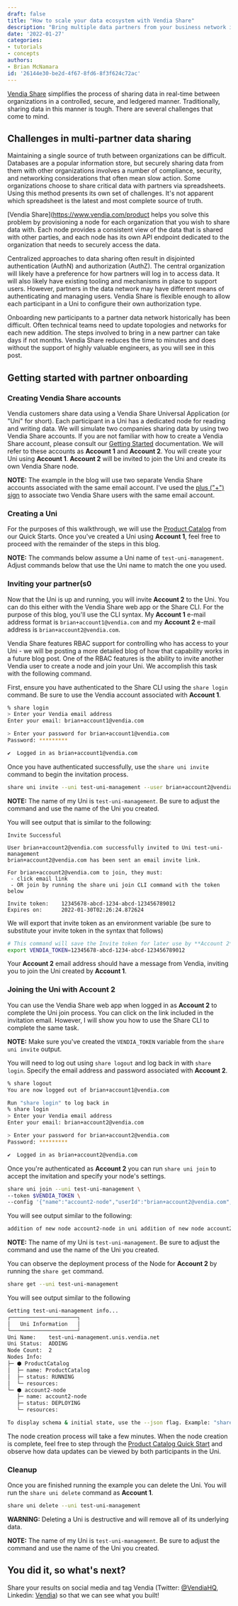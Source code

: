 ```yaml
---
draft: false
title: "How to scale your data ecosystem with Vendia Share"
description: "Bring multiple data partners from your business network into a controlled, compliant real-time data sharing platform in just minutes with this tutorial from the Solution Architecture team."
date: '2022-01-27'
categories:
- tutorials
- concepts
authors:
- Brian McNamara
id: '26144e30-be2d-4f67-8fd6-8f3f624c72ac'
---
```


[Vendia Share](https://www.vendia.com/product) simplifies the process of sharing data in real-time between organizations in a controlled, secure, and ledgered manner. Traditionally, sharing data in this manner is tough. There are several challenges that come to mind.

## Challenges in multi-partner data sharing

Maintaining a single source of truth between organizations can be difficult. Databases are a popular information store, but securely sharing data from them with other organizations involves a number of compliance, security, and networking considerations that often mean slow action. Some organizations choose to share critical data with partners via spreadsheets. Using this method presents its own set of challenges. It's not apparent which spreadsheet is the latest and most complete source of truth.

[Vendia Share](https://www.vendia.com/product helps you solve this problem by provisioning a node for each organization that you wish to share data with. Each node provides a consistent view of the data that is shared with other parties, and each node has its own API endpoint dedicated to the organization that needs to securely access the data.

Centralized approaches to data sharing often result in disjointed authentication (AuthN) and authorization (AuthZ). The central organization will likely have a preference for how partners will log in to access data. It will also likely have existing tooling and mechanisms in place to support users. However, partners in the data network may have different means of authenticating and managing users. Vendia Share is flexible enough to allow each participant in a Uni to configure their own authorization type.

Onboarding new participants to a partner data network historically has been difficult. Often technical teams need to update topologies and networks for each new addition. The steps involved to bring in a new partner can take days if not months. Vendia Share reduces the time to minutes and does without the support of highly valuable engineers, as you will see in this post.

## Getting started with partner onboarding

### Creating Vendia Share accounts

Vendia customers share data using a Vendia Share Universal Application (or "Uni" for short). Each participant in a Uni has a dedicated node for reading and writing data. We will simulate two companies sharing data by using two Vendia Share accounts. If you are not familiar with how to create a Vendia Share account, please consult our [Getting Started](https://www.vendia.com/blog/getting-started-with-vendia-share#creating-an-account) documentation. We will refer to these accounts as **Account 1** and **Account 2**. You will create your Uni using **Account 1**. **Account 2** will be invited to join the Uni and create its own Vendia Share node. 

**NOTE:** The example in the blog will use two separate Vendia Share accounts associated with the same email account. I've used the [plus ("+") sign](https://gmail.googleblog.com/2008/03/2-hidden-ways-to-get-more-from-your.html) to associate two Vendia Share users with the same email account.

### Creating a Uni

For the purposes of this walkthrough, we will use the [Product Catalog](https://www.vendia.com/docs/share/quickstart/simple-product-catalog) from our Quick Starts. Once you've created a Uni using **Account 1**, feel free to proceed with the remainder of the steps in this blog.

**NOTE:** The commands below assume a Uni name of `test-uni-management`. Adjust commands below that use the Uni name to match the one you used.

### Inviting your partner(s0

Now that the Uni is up and running, you will invite **Account 2** to the Uni. You can do this either with the Vendia Share web app or the Share CLI. For the purpose of this blog, you'll use the CLI syntax. My **Account 1** e-mail address format is `brian+account1@vendia.com` and my **Account 2** e-mail address is `brian+account2@vendia.com`. 

Vendia Share features RBAC support for controlling who has access to your Uni - we will be posting a more detailed blog of how that capability works in a future blog post. One of the RBAC features is the ability to invite another Vendia user to create a node and join your Uni. We accomplish this task with the following command.

First, ensure you have authenticated to the Share CLI using the `share login` command. Be sure to use the Vendia account associated with **Account 1**.

```bash
% share login
> Enter your Vendia email address
Enter your email: brian+account1@vendia.com

> Enter your password for brian+account1@vendia.com
Password: *********

✔  Logged in as brian+account1@vendia.com

```

Once you have authenticated successfully, use the `share uni invite` command to begin the invitation process.

```bash
share uni invite --uni test-uni-management --user brian+account2@vendia.com
```

**NOTE:** The name of my Uni is `test-uni-management`. Be sure to adjust the command and use the name of the Uni you created.

You will see output that is similar to the following:

```
Invite Successful

User brian+account2@vendia.com successfully invited to Uni test-uni-management
brian+account2@vendia.com has been sent an email invite link.

For brian+account2@vendia.com to join, they must:
 - click email link
 - OR join by running the share uni join CLI command with the token below

Invite token:    12345678-abcd-1234-abcd-123456789012
Expires on:      2022-01-30T02:26:24.872624
```

We will export that invite token as an environment variable (be sure to substitute your invite token in the syntax that follows)

```bash
# This command will save the Invite token for later use by **Account 2**
export VENDIA_TOKEN=12345678-abcd-1234-abcd-123456789012
```

Your **Account 2** email address should have a message from Vendia, inviting you to join the Uni created by **Account 1**.

### Joining the Uni with Account 2

You can use the Vendia Share web app when logged in as **Account 2** to complete the Uni join process. You can click on the link included in the invitation email. However, I will show you how to use the Share CLI to complete the same task.

**NOTE:** Make sure you've created the `VENDIA_TOKEN` variable from the `share uni invite` output.

You will need to log out using `share logout` and log back in with `share login`. Specify the email address and password associated with **Account 2**.

```bash
% share logout
You are now logged out of brian+account1@vendia.com

Run "share login" to log back in
% share login
> Enter your Vendia email address
Enter your email: brian+account2@vendia.com

> Enter your password for brian+account2@vendia.com
Password: *********

✔  Logged in as brian+account2@vendia.com
```

Once you're authenticated as **Account 2** you can run `share uni join` to accept the invitation and specify your node's settings.

```bash
share uni join --uni test-uni-management \
--token $VENDIA_TOKEN \
--config '{"name":"account2-node","userId":"brian+account2@vendia.com", "region":"us-west-2", "settings": {"apiSettings": {"auth": {"authorizerType": "API_KEY"}}}}'
```

You will see output similar to the following:

```bash
addition of new node account2-node in uni addition of new node account2-node in uni test-uni-management.unis.vendia.net is now in progress
```

**NOTE:** The name of my Uni is `test-uni-management`. Be sure to adjust the command and use the name of the Uni you created.

You can observe the deployment process of the Node for **Account 2** by running the `share get` command.

```bash
share get --uni test-uni-management
```

You will see output similar to the following

```bash
Getting test-uni-management info...
┌─────────────────────┐
│   Uni Information   │
└─────────────────────┘
Uni Name:    test-uni-management.unis.vendia.net
Uni Status:  ADDING
Node Count:  2
Nodes Info:
├─ ⬢ ProductCatalog
│  ├─ name: ProductCatalog
│  ├─ status: RUNNING
│  └─ resources:
└─ ⬢ account2-node
   ├─ name: account2-node
   ├─ status: DEPLOYING
   └─ resources:

To display schema & initial state, use the --json flag. Example: "share get test-uni-management.unis.vendia.net --json"
```

The node creation process will take a few minutes. When the node creation is complete, feel free to step through the [Product Catalog Quick Start](https://www.vendia.com/docs/share/quickstart/simple-product-catalog#step-3---query-catalog-data) and observe how data updates can be viewed by both participants in the Uni.

### Cleanup

Once you are finished running the example you can delete the Uni. You will run the `share uni delete` command as **Account 1**.

```bash
share uni delete --uni test-uni-management
```

**WARNING:** Deleting a Uni is destructive and will remove all of its underlying data.

**NOTE:** The name of my Uni is `test-uni-management`. Be sure to adjust the command and use the name of the Uni you created.

## You did it, so what's next?

Share your results on social media and tag Vendia (Twitter: [@VendiaHQ](https://twitter.com/VendiaHQ), Linkedin: [Vendia](https://www.linkedin.com/company/vendiahq/)) so that we can see what you built!

